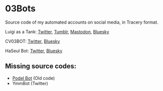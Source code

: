 # 03Bots
Source code of my automated accounts on social media, in Tracery format.

Luigi as a Tank: [Twitter](https://twitter.com/luigiasatank), [Tumblr](https://luigiasatank.tumblr.com), [Mastodon](https://mas.to/@luigiasatank), [Bluesky](https://bsky.app/profile/luigiasatank.bsky.social)

CV03BOT: [Twitter](https://twitter.com/CV03BOT), [Bluesky](https://bsky.app/profile/lukamegurine.bsky.social)

HaSeul Bot: [Twitter](https://twitter.com/HaSeulBot), [Bluesky](https://bsky.app/profile/haseul.bluesky.bot)

## Missing source codes:
- [Podel Bot](https://twitter.com/Podel_bot) (Old code)
- YmmBot (Twitter)
